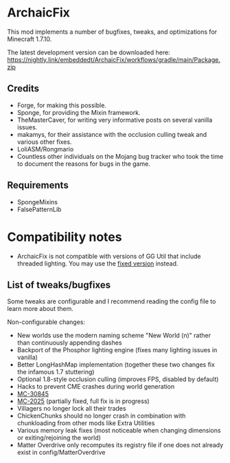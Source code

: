 # ArchaicFix

This mod implements a number of bugfixes, tweaks, and optimizations for Minecraft 1.7.10.

The latest development version can be downloaded here: https://nightly.link/embeddedt/ArchaicFix/workflows/gradle/main/Package.zip

## Credits

* Forge, for making this possible.
* Sponge, for providing the Mixin framework.
* TheMasterCaver, for writing very informative posts on several vanilla issues.
* makamys, for their assistance with the occlusion culling tweak and various other fixes.
* LoliASM/Rongmario
* Countless other individuals on the Mojang bug tracker who took the time to document the reasons for bugs in the game.

## Requirements

* SpongeMixins
* FalsePatternLib

# Compatibility notes

* ArchaicFix is not compatible with versions of GG Util that include threaded lighting. You may use the [fixed version](https://www.curseforge.com/minecraft/mc-mods/gilded-game-utils-fix) instead.

## List of tweaks/bugfixes

Some tweaks are configurable and I recommend reading the config file to learn more about them.

Non-configurable changes:

* New worlds use the modern naming scheme "New World (n)" rather than continuously appending dashes
* Backport of the Phosphor lighting engine (fixes many lighting issues in vanilla)
* Better LongHashMap implementation (together these two changes fix the infamous 1.7 stuttering)
* Optional 1.8-style occlusion culling (improves FPS, disabled by default)
* Hacks to prevent CME crashes during world generation
* [MC-30845](https://bugs.mojang.com/browse/MC-30845)
* [MC-2025](https://bugs.mojang.com/browse/MC-2025) (partially fixed, full fix is in progress)
* Villagers no longer lock all their trades
* ChickenChunks should no longer crash in combination with chunkloading from other mods like Extra Utilities
* Various memory leak fixes (most noticeable when changing dimensions or exiting/rejoining the world)
* Matter Overdrive only recomputes its registry file if one does not already exist in config/MatterOverdrive
